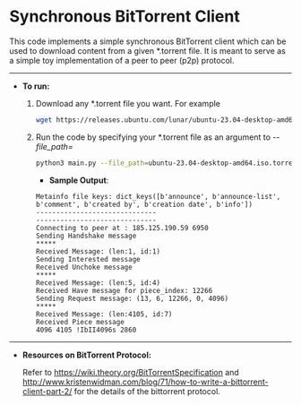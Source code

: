 # Synchronous BitTorrent Client

This code implements a simple synchronous BitTorrent client which can be used to download content from a given *.torrent file. It is meant to serve as a simple toy implementation of a peer to peer (p2p) protocol.

---
* __To run:__
    1. Download any *.torrent file you want.
    For example
        ```bash
        wget https://releases.ubuntu.com/lunar/ubuntu-23.04-desktop-amd64.iso
        ```
    
    2. Run the code by specifying your *.torrent file as an argument to _--file_path=_
        ```bash
        python3 main.py --file_path=ubuntu-23.04-desktop-amd64.iso.torrent
        ```
        * __Sample Output__:
        ```text
        Metainfo file keys: dict_keys([b'announce', b'announce-list', b'comment', b'created by', b'creation date', b'info'])
        ------------------------------
        ------------------------------
        Connecting to peer at : 185.125.190.59 6950
        Sending Handshake message
        *****
        Received Message: (len:1, id:1)
        Sending Interested message
        Received Unchoke message
        *****
        Received Message: (len:5, id:4)
        Received Have message for piece_index: 12266
        Sending Request message: (13, 6, 12266, 0, 4096)
        *****
        Received Message: (len:4105, id:7)
        Received Piece message
        4096 4105 !IbII4096s 2860
        ```

---

* __Resources on BitTorrent Protocol:__

    Refer to https://wiki.theory.org/BitTorrentSpecification and http://www.kristenwidman.com/blog/71/how-to-write-a-bittorrent-client-part-2/ for the details of the bittorrent protocol.